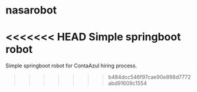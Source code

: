 # nasarobot
<<<<<<< HEAD
Simple springboot robot
=======

Simple springboot robot for ContaAzul hiring process.
>>>>>>> b484dcc546f97cae90e898d7772abd91609c1554
